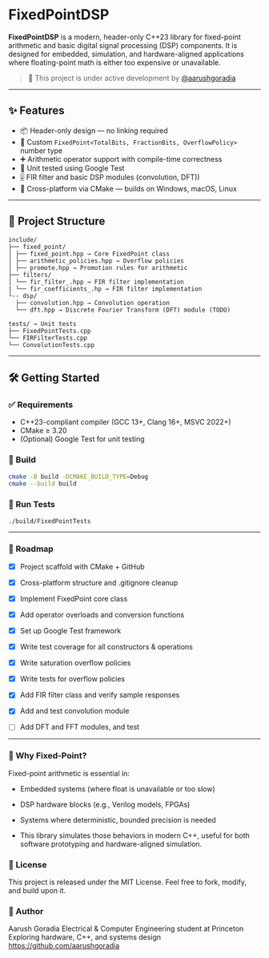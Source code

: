 ﻿# FixedPointDSP

**FixedPointDSP** is a modern, header-only C++23 library for fixed-point arithmetic and basic digital signal processing (DSP) components. It is designed for embedded, simulation, and hardware-aligned applications where floating-point math is either too expensive or unavailable.

> 🚧 This project is under active development by [@aarushgoradia](https://github.com/aarushgoradia)

---

## ✨ Features

- 📦 Header-only design — no linking required
- 🧮 Custom `FixedPoint<TotalBits, FractionBits, OverflowPolicy>` number type
- ➕ Arithmetic operator support with compile-time correctness
- 🧪 Unit tested using Google Test
- 🎚️ FIR filter and basic DSP modules (convolution, DFT))
- 🧰 Cross-platform via CMake — builds on Windows, macOS, Linux

---

## 📁 Project Structure
```
include/
├── fixed_point/
│ ├── fixed_point.hpp → Core FixedPoint class
│ ├── arithmetic_policies.hpp → Overflow policies
│ ├── promote.hpp → Promotion rules for arithmetic
├── filters/
│ └── fir_filter_.hpp → FIR filter implementation
| └── fir_coefficients_.hp → FIR filter implementation
└-- dsp/
  ├── convolution.hpp → Convolution operation
  └── dft.hpp → Discrete Fourier Transform (DFT) module (TODO)

tests/ → Unit tests
├── FixedPointTests.cpp
└── FIRFilterTests.cpp
└── ConvolutionTests.cpp
```
---

## 🛠️ Getting Started

### ✅ Requirements

- C++23-compliant compiler (GCC 13+, Clang 16+, MSVC 2022+)
- CMake ≥ 3.20
- (Optional) Google Test for unit testing

### 🔧 Build

```bash
cmake -B build -DCMAKE_BUILD_TYPE=Debug
cmake --build build
``` 

### 🧪 Run Tests

```bash
./build/FixedPointTests
```

---

### 🎯 Roadmap
- [x] Project scaffold with CMake + GitHub

- [x] Cross-platform structure and .gitignore cleanup

- [x] Implement FixedPoint core class

- [x] Add operator overloads and conversion functions

- [x] Set up Google Test framework

- [x] Write test coverage for all constructors & operations

- [X] Write saturation overflow policies

- [X] Write tests for overflow policies

- [X] Add FIR filter class and verify sample responses

- [X] Add and test convolution module

- [ ] Add DFT and FFT modules, and test

---

### 🧠 Why Fixed-Point?
Fixed-point arithmetic is essential in:

- Embedded systems (where float is unavailable or too slow)

- DSP hardware blocks (e.g., Verilog models, FPGAs)

- Systems where deterministic, bounded precision is needed

- This library simulates those behaviors in modern C++, useful for both software prototyping and hardware-aligned simulation.

### 📜 License
This project is released under the MIT License.
Feel free to fork, modify, and build upon it.

### 👋 Author
Aarush Goradia
Electrical & Computer Engineering student at Princeton
Exploring hardware, C++, and systems design
https://github.com/aarushgoradia